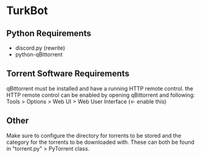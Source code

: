 # TurkBot

## Python Requirements 
* discord.py (rewrite)
* python-qBittorrent

## Torrent Software Requirements 
qBittorrent must be installed and have a running HTTP remote control.
the HTTP remote control can be enabled by opening qBittorrent and
following: Tools > Options > Web UI > Web User Interface (<- enable this)

## Other
Make sure to configure the directory for torrents to be stored and the
category for the torrents to be downloaded with. These can both be found
in "torrent.py" > PyTorrent class.
